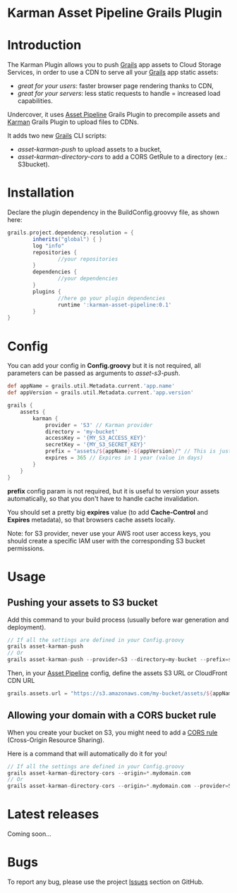 
Karman Asset Pipeline Grails Plugin
===============================

# Introduction

The Karman Plugin allows you to push [Grails](http://grails.org) app assets to Cloud Storage Services, in order to use a CDN to serve all your [Grails](http://grails.org) app static assets:

- *great for your users*: faster browser page rendering thanks to CDN,
- *great for your servers*: less static requests to handle = increased load capabilities.

Undercover, it uses [Asset Pipeline](http://grails.org/plugin/asset-pipeline) Grails Plugin to precompile assets and [Karman](http://grails.org/plugin/karman) Grails Plugin to upload files to CDNs.

It adds two new [Grails](http://grails.org) CLI scripts:

- *asset-karman-push* to upload assets to a bucket,
- *asset-karman-directory-cors* to add a CORS GetRule to a directory (ex.: S3bucket).

# Installation

Declare the plugin dependency in the BuildConfig.groovvy file, as shown here:

```groovy
grails.project.dependency.resolution = {
		inherits("global") { }
		log "info"
		repositories {
                //your repositories
        }
        dependencies {
                //your dependencies
        }
		plugins {
				//here go your plugin dependencies
				runtime ':karman-asset-pipeline:0.1'
		}
}
```


# Config

You can add your config in **Config.groovy** but it is not required, all parameters can be passed as arguments to *asset-s3-push*.

```groovy
def appName = grails.util.Metadata.current.'app.name'
def appVersion = grails.util.Metadata.current.'app.version'

grails {
    assets {
        karman {
            provider = 'S3' // Karman provider
            directory = 'my-bucket'
            accessKey = '{MY_S3_ACCESS_KEY}'
            secretKey = '{MY_S3_SECRET_KEY}'
            prefix = "assets/${appName}-${appVersion}/" // This is just a prefix example
            expires = 365 // Expires in 1 year (value in days)
        }
    }
}
```

**prefix** config param is not required, but it is useful to version your assets automatically, so that you don't have to handle cache invalidation.

You should set a pretty big **expires** value (to add **Cache-Control** and **Expires** metadata), so that browsers cache assets locally.

Note: for S3 provider, never use your AWS root user access keys, you should create a specific IAM user with the corresponding S3 bucket permissions.


# Usage

## Pushing your assets to S3 bucket

Add this command to your build process (usually before war generation and deployment).

```groovy
// If all the settings are defined in your Config.groovy
grails asset-karman-push
// Or
grails asset-karman-push --provider=S3 --directory=my-bucket --prefix=some-prefix --expires=365 --region=eu-west-1 --access-key=$MY_S3_ACCESS_KEY --secret-key=$MY_S3_SECRET_KEY
```

Then, in your [Asset Pipeline](http://grails.org/plugin/asset-pipeline) config, define the assets S3 URL or CloudFront CDN URL

```groovy
grails.assets.url = "https://s3.amazonaws.com/my-bucket/assets/${appName}-${appVersion}"
```

## Allowing your domain with a CORS bucket rule

When you create your bucket on S3, you might need to add a [CORS rule](http://docs.aws.amazon.com/AmazonS3/latest/dev/cors.html) (Cross-Origin Resource Sharing).

Here is a command that will automatically do it for you!

```groovy
// If all the settings are defined in your Config.groovy
grails asset-karman-directory-cors --origin=*.mydomain.com
// Or
grails asset-karman-directory-cors --origin=*.mydomain.com --provider=S3 --directory=my-bucket --region=eu-west-1 --access-key=$MY_S3_ACCESS_KEY --secret-key=$MY_S3_SECRET_KEY
```

# Latest releases

Coming soon...

# Bugs

To report any bug, please use the project [Issues](http://github.com/agorapulse/karman-asset-pipeline/issues) section on GitHub.